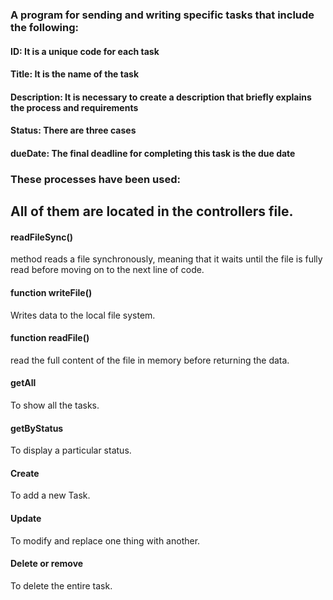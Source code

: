 ### A program for sending and writing specific tasks that include the following:

#### ID: It is a unique code for each task
#### Title: It is the name of the task
#### Description: It is necessary to create a description that briefly explains the process and requirements
#### Status: There are three cases 
#### dueDate: The final deadline for completing this task is the due date

### These processes have been used:
## All of them are located in the controllers file.
#### readFileSync() 
method reads a file synchronously, meaning that it waits until the file is fully read before moving on to the next line of code.

#### function writeFile()
Writes data to the local file system.

#### function readFile()
read the full content of the file in memory before returning the data.

#### getAll

To show all the tasks.

#### getByStatus

To display a particular status.

#### Create

To add a new Task.

#### Update

To modify and replace one thing with another.

#### Delete or remove

To delete the entire task.







